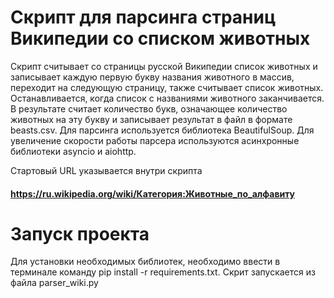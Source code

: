 # Скрипт для парсинга страниц Википедии со списком животных

Скрипт считывает со страницы русской Википедии список животных и записывает каждую первую букву названия животного в массив, переходит на следующую страницу, также считывает список животных. Останавливается, когда список с названиями животного заканчивается. В результате считает количество букв, означающее количество животных на эту букву и записывает результат в файл в формате beasts.csv. 
Для парсинга используется библиотека BeautifulSoup. Для увеличение скорости работы парсера используются асинхронные библиотеки asyncio и aiohttp. 

Стартовый URL указывается внутри скрипта 
#### https://ru.wikipedia.org/wiki/Категория:Животные_по_алфавиту

# Запуск проекта

Для установки необходимых библиотек, необходимо ввести в терминале команду pip install -r requirements.txt.
Скрит запускается из файла parser_wiki.py
